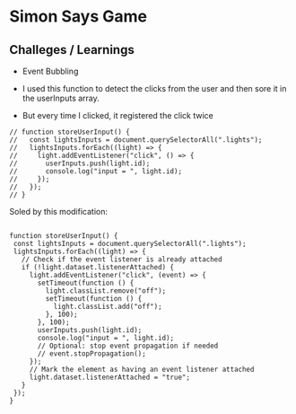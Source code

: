 # Simon Says Game

## Challeges / Learnings

- Event Bubbling

- I used this function to detect the clicks from the user and then sore it in the userInputs array.

- But every time I clicked, it registered the click twice

```
// function storeUserInput() {
//   const lightsInputs = document.querySelectorAll(".lights");
//   lightsInputs.forEach((light) => {
//     light.addEventListener("click", () => {
//       userInputs.push(light.id);
//       console.log("input = ", light.id);
//     });
//   });
// }

```

Soled by this modification:

```

function storeUserInput() {
 const lightsInputs = document.querySelectorAll(".lights");
 lightsInputs.forEach((light) => {
   // Check if the event listener is already attached
   if (!light.dataset.listenerAttached) {
     light.addEventListener("click", (event) => {
       setTimeout(function () {
         light.classList.remove("off");
         setTimeout(function () {
           light.classList.add("off");
         }, 100);
       }, 100);
       userInputs.push(light.id);
       console.log("input = ", light.id);
       // Optional: stop event propagation if needed
       // event.stopPropagation();
     });
     // Mark the element as having an event listener attached
     light.dataset.listenerAttached = "true";
   }
 });
}
```
